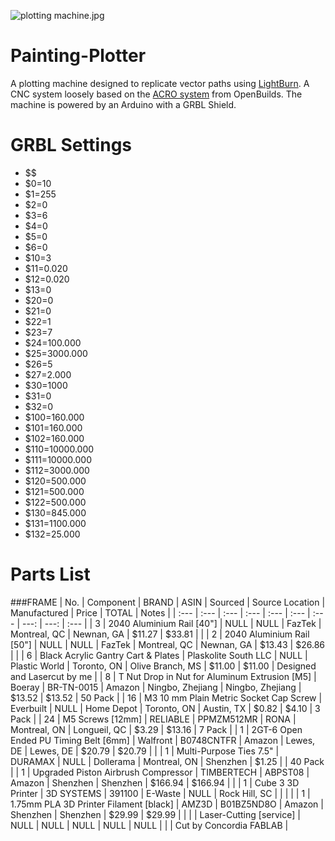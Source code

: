 ![plotting machine.jpg](https://github.com/badalmer/NoiseBench/blob/master/plotting%20machine.jpg)

# Painting-Plotter
A plotting machine designed to replicate vector paths using [LightBurn](https://lightburnsoftware.com/). A CNC system loosely based on the [ACRO system](https://openbuilds.com/builds/openbuilds-acro-system.5416/) from OpenBuilds. The machine is 
powered by an Arduino with a GRBL Shield.

# GRBL Settings
- $$
- $0=10
- $1=255
- $2=0
- $3=6
- $4=0
- $5=0
- $6=0
- $10=3
- $11=0.020
- $12=0.020
- $13=0
- $20=0
- $21=0
- $22=1
- $23=7
- $24=100.000
- $25=3000.000
- $26=5
- $27=2.000
- $30=1000
- $31=0
- $32=0
- $100=160.000
- $101=160.000
- $102=160.000
- $110=10000.000
- $111=10000.000
- $112=3000.000
- $120=500.000
- $121=500.000
- $122=500.000
- $130=845.000
- $131=1100.000
- $132=25.000

# Parts List

###FRAME
|	No.	|	Component	|	BRAND	|	ASIN	|	Sourced	|	Source Location	|	Manufactured	|	Price	|	TOTAL	|	Notes	|
|	:---	|	:---	|	:---	|	:---	|	:---	|	:---	|	:---	|	---:	|	---:	|	:---	|
|	3	|	2040 Aluminium Rail [40"]	|	NULL	|	NULL	|	FazTek	|	Montreal, QC	|	Newnan, GA	|	$11.27	|	$33.81	|		|
|	2	|	2040 Aluminium Rail [50"]	|	NULL	|	NULL	|	FazTek	|	Montreal, QC	|	Newnan, GA	|	$13.43	|	$26.86	|		|
|	6	|	Black Acrylic Gantry Cart & Plates	|	Plaskolite South LLC	|	NULL	|	Plastic World	|	Toronto, ON	|	Olive Branch, MS	|	$11.00	|	$11.00	|	Designed and Lasercut by me	|
|	8	|	T Nut Drop in Nut for Aluminum Extrusion [M5]	|	Boeray	|	BR-TN-0015	|	Amazon	|	Ningbo, Zhejiang	|	Ningbo, Zhejiang	|	$13.52	|	$13.52	|	50 Pack	|
|	16	|	M3 10 mm Plain Metric Socket Cap Screw	|	Everbuilt	|	NULL	|	Home Depot	|	Toronto, ON	|	Austin, TX	|	$0.82	|	$4.10	|	3 Pack	|
|	24	|	M5 Screws [12mm]	|	RELIABLE	|	PPMZM512MR	|	RONA	|	Montreal, ON	|	Longueil, QC	|	$3.29	|	$13.16	|	7 Pack	|
|	1	|	2GT-6 Open Ended PU Timing Belt [6mm]	|	Walfront	|	B0748CNTFR	|	Amazon	|	Lewes, DE	|	Lewes, DE	|	$20.79	|	$20.79	|		|
|	1	|	Multi-Purpose Ties 7.5"	|	DURAMAX	|	NULL	|	Dollerama	|	Montreal, ON	|	Shenzhen	|	$1.25	|		|	40 Pack	|
|	1	|	Upgraded Piston Airbrush Compressor 	|	‎TIMBERTECH	|	‎ABPST08	|	Amazon	|	Shenzhen	|	Shenzhen	|	$166.94	|	$166.94	|		|
|	1	|	Cube 3 3D Printer	|	3D SYSTEMS	|	391100	|	E-Waste	|	NULL	|	Rock Hill, SC	|		|		|		|
|	1	|	1.75mm PLA 3D Printer Filament [black]	|	AMZ3D	|	B01BZ5ND8O	|	Amazon	|	Shenzhen	|	Shenzhen	|	$29.99	|	$29.99	|		|
|		|	Laser-Cutting [service]	|	NULL	|	NULL	|	NULL	|	NULL	|	NULL	|		|		|	Cut by Concordia FABLAB	|
